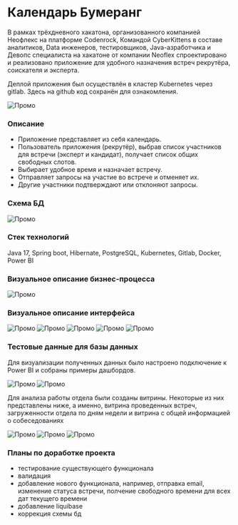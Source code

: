 # Календарь Бумеранг
В рамках трёхдневного хакатона, организованного компанией Неофлекс на платформе Codenrock, Командой CyberKittens в составе аналитиков, Data инженеров, тестировщиков, Java-азработчика и 
Девопс специалиста на хакатоне от компании Neoflex спроектировано и реализовано приложение 
для удобного назначения встреч рекрутёра, соискателя и эксперта.

Деплой приложения был осуществлён в кластер Kubernetes через gitlab. Здесь на github код сохранён для ознакомления. 

![Промо](/documents/киберкитенс.jpg)



### Описание
- Приложение представляет из себя календарь.
- Пользователь приложения (рекрутёр), выбрав список участников для встречи (эксперт и кандидат), получает список общих свободных слотов.
- Выбирает удобное время и назначает встречу.
- Отправляет запросы на участие во встрече и отменяет их.
- Другие участники подтверждают или отклоняют запросы.

### Схема БД
![Промо](/documents/бд.jpg)



### Стек технолoгий
Java 17, Spring boot, Hibernate, PostgreSQL, Kubernetes, Gitlab, Docker, Power BI

### Визуальное описание бизнес-процесса
![Промо](/documents/бизнес-процессы.jpg)



### Визуальное описание интерфейса
![Промо](/documents/создатьвстречу.jpg)
![Промо](/documents/лк.jpg)
![Промо](/documents/входвлк.jpg)
![Промо](/documents/регистрация.jpg)
![Промо](/documents/изменениеанных.jpg)



### Тестовые данные для базы данных
Для визуализации полученных данных было настроено подключение к Power BI и собраны примеры дашбордов.


![Промо](/documents/бд1.jpg)
![Промо](/documents/бд2.jpg)


Для анализа работы отдела были созданы витрины. Некоторые из них представлены ниже, а именно, витрина проведенных встреч, загруженности отдела по дням недели и витрина с общей информацией о собеседованиях


![Промо](/documents/бд3.jpg)
![Промо](/documents/бд4.jpg)
![Промо](/documents/бд5.jpg)



### Планы по доработке проекта
- тестирование существующего функционала
- валидация
- добавление нового функционала, например, отправка email, изменение статуса встречи, полчение свободного времени для всех дат текущего времени
- добавление liquibase
- коррекция схемы бд

